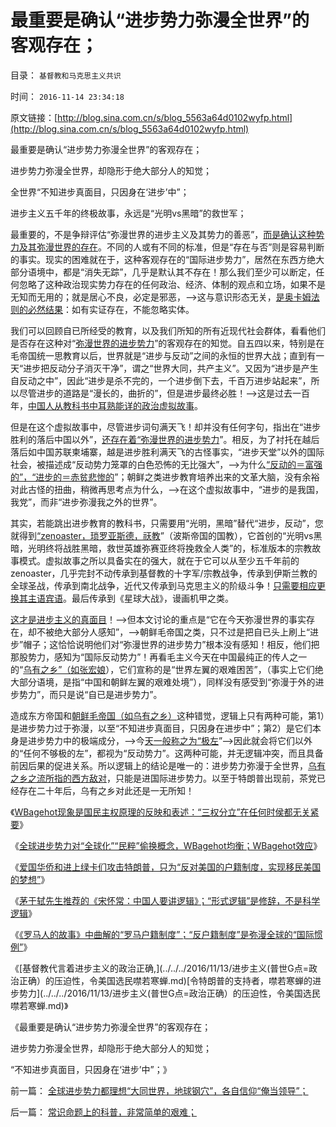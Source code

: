# 最重要是确认“进步势力弥漫全世界”的客观存在；

目录： `基督教和马克思主义共识` 

时间： `2016-11-14 23:34:18` 

原文链接：[http://blog.sina.com.cn/s/blog_5563a64d0102wyfp.html](http://blog.sina.com.cn/s/blog_5563a64d0102wyfp.html)

最重要是确认“进步势力弥漫全世界”的客观存在；

进步势力弥漫全世界，却隐形于绝大部分人的知觉；

全世界“不知进步真面目，只因身在‘进步’中”；

进步主义五千年的终极故事，永远是“光明vs黑暗”的救世军；

最重要的，不是争辩评估“弥漫世界的进步主义及其势力的善恶”，[而是确认这种势力及其弥漫世界的存在](../../../2016/1/28/存在性定理，看股市股票，大股东和中小股东之间的诚信；.md)。不同的人或有不同的标准，但是“存在与否”则是容易判断的事实。现实的困难就在于，这种客观存在的“国际进步势力”，居然在东西方绝大部分语境中，都是“消失无踪”，几乎是默认其不存在！那么我们至少可以断定，任何忽略了这种政治现实势力存在的任何政治、经济、体制的观点和立场，如果不是无知而无用的；就是居心不良，必定是邪恶，——>这与意识形态无关，[是奥卡姆法则的必然结果](../../../2016/9/18/概念偷换，诚信，绝交，与妥协的科学定义；.md)：如有实证存在，不能忽略实体。

我们可以回顾自已所经受的教育，以及我们所知的所有近现代社会群体，看看他们是否存在这种对“[弥漫世界的进步势力](../../../2016/11/10/攻击“特朗普反对全球化”者，是否警惕过“世界大同”？！.md)”的客观存在的知觉。自五四以来，特别是在毛帝国统一思教育以后，世界就是“进步与反动”之间的永恒的世界大战；直到有一天“进步把反动分子消灭干净”，谓之“世界大同，共产主义”。又因为“进步是产生自反动之中”，因此“进步是杀不完的，一个进步倒下去，千百万进步站起来”，所以尽管进步的道路是“漫长的，曲折的”，但是进步最终必胜！——>这是过去一百年，[中国人从教科书中耳熟能详的政治虚拟故事](../../../2010/12/27/路德新教是与马克思主义完全相反.md)。

但是在这个虚拟故事中，尽管进步词句满天飞！却并没有任何字句，指出在“进步胜利的落后中国以外”，[还存在着“弥漫世界的进步势力](../../../2014/3/28/中国民主进程最大的障碍是美国的公知.md)”。相反，为了衬托在越后落后如中国苏联柬埔寨，越是进步胜利满天飞的古怪事实，“进步天堂”以外的国际社会，被描述成“反动势力笼罩的白色恐怖的无比强大”，——>为什么[“反动的＝富强的”，“进步的＝赤贫悲惨的](../../../2012/5/19/公有制的饥饿和社会主义的饥荒.md)”；朝鲜之类进步教育培养出来的文革大脑，没有余裕对此古怪的扭曲，稍微再思考点为什么，——>在这个虚拟故事中，“进步的是我国，我党”，而非“进步弥漫我之外的世界”。

其实，若能跳出进步教育的教科书，只需要用“光明，黑暗”替代“进步，反动”，您就得到[“zenoaster，琐罗亚斯德，祆教](../../../2010/9/10/波斯玛兹达共产主义运动;Zenoaster民主集中制.md)”（波斯帝国的国教），它首创的“光明vs黑暗，光明终将战胜黑暗，救世英雄弥赛亚终将挽救全人类”的，标准版本的宗教故事模式。虚拟故事之所以具备实在的强大，就在于它可以从至少五千年前的zenoaster，几乎完封不动传承到基督教的十字军/宗教战争，传承到伊斯兰教的全球圣战，传承到南北战争，近代又传承到马克思主义的阶级斗争！[只需要相应更换其主语宾语](../../../2013/6/4/成者王侯败者寇！道德治国的选拨，监管，革命.md)。最后传承到《星球大战》，谩画机甲之类。

[这才是进步主义的真面目](../../../2016/9/7/卡尔马克思是全球进步主义的“革命神灯”，及其“阿西莫夫边际”.md)！——>但本文讨论的重点是“它在今天弥漫世界的事实存在，却不被绝大部分人感知”，——>朝鲜毛帝国之类，只不过是把自已头上刷上“进步”帽子；这恰恰说明他们对“弥漫世界的进步势力”根本没有感知！相反，他们把那股势力，感知为“国际反动势力”！再看毛主义今天在中国最纯正的传人之一的“[乌有之乡”（如张宏娘](http://darthvad.blog.163.com/blog/static/53399470201082143559587/)），它们宣称的是“世界左翼的艰难困苦”，（事实上它们绝大部分语境，是指“中国和朝鲜左翼的艰难处境”），同样没有感受到“弥漫于外的进步势力”，而只是说“自已是进步势力”。

造成东方帝国和[朝鲜毛帝国（如乌有之乡）](http://darthvad.blog.163.com/blog/static/5339947020169109505617/)这种错觉，逻辑上只有两种可能，第1）是进步势力过于弥漫，以至“不知进步真面目，只因身在进步中”；第2）是它们本身是进步势力中的极端成分，——>今[天一般称之为“极左](http://darthvad.blog.163.com/blog/static/53399470201272552519799/)”——>因此就会将它们以外的“任何不够极的左”，都视为“反动势力”。这两种可能，并无逻辑冲突，而且具备前因后果的促进关系。所以逻辑上的结论是唯一的：进步势力弥漫于全世界，[乌有之乡之流所指的西方敌对](../../../2014/6/23/中国公知和西方左派的愚昧、反动、落后，及他们的作品.md)，只能是进国际进步势力。以至于特朗普出现前，茶党已经存在二十年后，乌有之乡对此还是一无所知！

《[WBagehot现象是国民主权原理的反映和表述：“三权分立”在任何时侯都无关紧要](../../../2016/11/8/“三权分立”在任何时侯都无关紧要.md)》

《[全球进步势力对“全球化”“民粹”偷换概念，WBagehot均衡；WBagehot效应](../../../2016/11/9/特朗普是被进步势力的人身攻击，“攻击成”美国总统.md)》

《[爱国华侨和进上绿卡们攻击特朗普，只为“反对美国的户籍制度，实现移民美国的梦想”](../../../2016/11/10/攻击“特朗普反对全球化”者，是否警惕过“世界大同”？！.md)》

《[茅于轼先生推荐的《宋怀常：中国人要讲逻辑》；“形式逻辑”是修辞，不是科学逻辑](../../../2016/11/11/茅于轼推荐的《中国人要讲逻辑》缺乏逻辑常识.md)》

《[《罗马人的故事》中曲解的“罗马户籍制度”；“反户籍制度”是弥漫全球的“国际惯例”](../../../2016/11/12/《罗马人的故事》中曲解的“罗马户籍制度”；.md)》

《[基督教代言着进步主义的政治正确,](../../../2016/11/13/进步主义(普世G点=政治正确）的压迫性，令美国选民噤若寒蝉.md)[令特朗普的支持者，噤若寒蝉的进步势力](../../../2016/11/13/进步主义(普世G点=政治正确）的压迫性，令美国选民噤若寒蝉.md)》

《最重要是确认“进步势力弥漫全世界”的客观存在；

进步势力弥漫全世界，却隐形于绝大部分人的知觉；

“不知进步真面目，只因身在‘进步’中”；》

前一篇： [全球进步势力都理想“大同世界，地球钢穴”，各自信仰“俺当领导”；](../../../2016/11/16/全球进步势力都理想“大同世界，地球钢穴”，各自信仰“俺当领导”；.md)

后一篇： [常识命题上的科普，非常简单的艰难；](../../../2016/11/6/常识命题上的科普，非常简单的艰难；.md)

